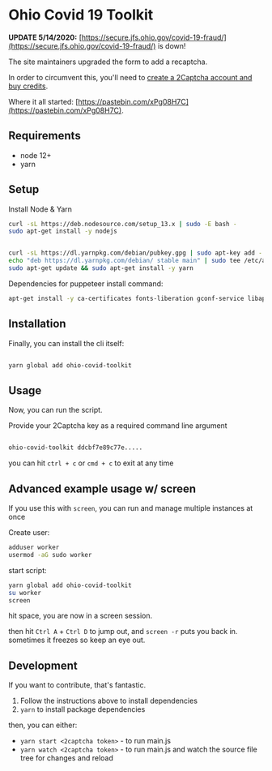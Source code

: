# Ohio Covid 19 Toolkit

**UPDATE 5/14/2020:** [https://secure.jfs.ohio.gov/covid-19-fraud/](https://secure.jfs.ohio.gov/covid-19-fraud/) is down!

The site maintainers upgraded the form to add a recaptcha.

In order to circumvent this, you'll need to [create a 2Captcha account and buy credits](https://2captcha.com/).

Where it all started: [https://pastebin.com/xPg08H7C](https://pastebin.com/xPg08H7C).

## Requirements

- node 12+
- yarn

## Setup

Install Node & Yarn

```bash
curl -sL https://deb.nodesource.com/setup_13.x | sudo -E bash -
sudo apt-get install -y nodejs


curl -sL https://dl.yarnpkg.com/debian/pubkey.gpg | sudo apt-key add -
echo "deb https://dl.yarnpkg.com/debian/ stable main" | sudo tee /etc/apt/sources.list.d/yarn.list
sudo apt-get update && sudo apt-get install -y yarn
```

Dependencies for puppeteer install command:

```bash
apt-get install -y ca-certificates fonts-liberation gconf-service libappindicator1 libasound2 libatk1.0-0 libatk-bridge2.0-0 libc6 libcairo2 libcups2 libdbus-1-3 libexpat1 libfontconfig1 libgbm1 libgcc1 libgconf-2-4 libgdk-pixbuf2.0-0 libglib2.0-0 libgtk-3-0 libnspr4 libnss3 libpango-1.0-0 libpangocairo-1.0-0 libstdc++6 libx11-6 libx11-xcb1 libxcb1 libxcomposite1 libxcursor1 libxdamage1 libxext6 libxfixes3 libxi6 libxrandr2 libxrender1 libxss1 libxtst6 lsb-release wget xdg-utils libgbm1
```

## Installation

Finally, you can install the cli itself:

```bash

yarn global add ohio-covid-toolkit

```

## Usage

Now, you can run the script.

Provide your 2Captcha key as a required command line argument

```bash

ohio-covid-toolkit ddcbf7e89c77e.....

```

you can hit `ctrl + c` or `cmd + c` to exit at any time

## Advanced example usage w/ screen

If you use this with `screen`, you can run and manage multiple instances at once

Create user:

```bash
adduser worker
usermod -aG sudo worker
```

start script:

```bash
yarn global add ohio-covid-toolkit
su worker
screen
```

hit space, you are now in a screen session.

then hit `Ctrl A` + `Ctrl D` to jump out, and `screen -r` puts you back in.
sometimes it freezes so keep an eye out.

## Development

If you want to contribute, that's fantastic.

1. Follow the instructions above to install dependencies
2. `yarn` to install package dependencies

then, you can either:

- `yarn start <2captcha token>` - to run main.js
- `yarn watch <2captcha token>` - to run main.js and watch the source file tree for changes and reload
